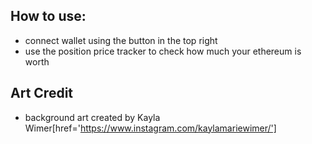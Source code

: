 ## How to use:
- connect wallet using the button in the top right
- use the position price tracker to check how much your ethereum is worth


## Art Credit
- background art created by Kayla Wimer[href='https://www.instagram.com/kaylamariewimer/']
